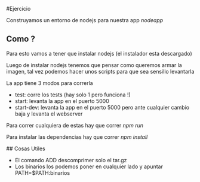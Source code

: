 #Ejercicio

Construyamos un entorno de nodejs para nuestra app *nodeapp*

## Como ?

Para esto vamos a tener que instalar nodejs (el instalador esta descargado)

Luego de instalar nodejs tenemos que pensar como queremos armar la imagen, tal vez podemos hacer unos scripts
para que sea sensillo levantarla

La app tiene 3 modos para correrla
- test: corre los tests (hay solo 1 pero funciona !)
- start: levanta la app en el puerto 5000
- start-dev: levanta la app en el puerto 5000 pero ante cualquier cambio baja y levanta el webserver

Para correr cualquiera de estas hay que correr *npm run <modo>*


Para instalar las dependencias hay que correr *npm install*


## Cosas Utiles

- El comando ADD descomprimer solo el tar.gz
- Los binarios los podemos poner en cualquier lado y apuntar PATH=$PATH:binarios

